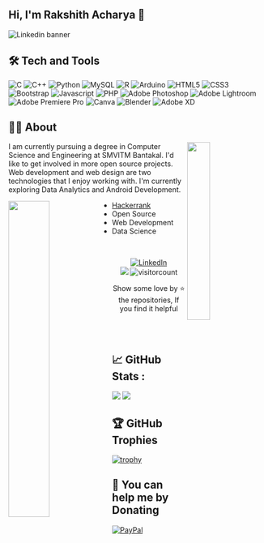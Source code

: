 ## Hi, I'm Rakshith Acharya 👋 
![Linkedin banner](https://user-images.githubusercontent.com/83587918/162585414-8aa14493-3905-4d8f-aad2-2d8cdd795270.png)

## 🛠️ Tech and Tools
![C](https://img.shields.io/badge/c-%2300599C.svg?style=for-the-badge&logo=c&logoColor=white) 
![C++](https://img.shields.io/badge/c++-%2300599C.svg?style=for-the-badge&logo=c%2B%2B&logoColor=white)
![Python](https://img.shields.io/badge/python-3670A0?style=for-the-badge&logo=python&logoColor=ffdd54)
![MySQL](https://img.shields.io/badge/mysql-%23F5792A.svg?style=for-the-badge&logo=mysql&logoColor=white) 
![R](https://img.shields.io/badge/r-%23276DC3.svg?style=for-the-badge&logo=r&logoColor=white)
![Arduino](https://img.shields.io/badge/-Arduino-00979D?style=for-the-badge&logo=Arduino&logoColor=white) 
![HTML5](https://img.shields.io/badge/html5-%23E34F26.svg?style=for-the-badge&logo=html5&logoColor=white)
![CSS3](https://img.shields.io/badge/css3-%231572B6.svg?style=for-the-badge&logo=css3&logoColor=white)
![Bootstrap](https://img.shields.io/badge/bootstrap-%23563D7C.svg?style=for-the-badge&logo=bootstrap&logoColor=white) 
![Javascript](https://img.shields.io/badge/javascript-%231572B6.svg?style=for-the-badge&logo=javascript&logoColor=lemonyellow)
![PHP](https://img.shields.io/badge/php-%23777BB4.svg?style=for-the-badge&logo=php&logoColor=white) 
![Adobe Photoshop](https://img.shields.io/badge/adobephotoshop-%2331A8FF.svg?style=for-the-badge&logo=adobephotoshop&logoColor=28464B) 
![Adobe Lightroom](https://img.shields.io/badge/Adobe%20Lightroom-31A8FF.svg?style=for-the-badge&logo=Adobe%20Lightroom&logoColor=28464B) 
![Adobe Premiere Pro](https://img.shields.io/badge/Adobe%20Premiere%20Pro-9999FF.svg?style=for-the-badge&logo=Adobe%20Premiere%20Pro&logoColor=28464B) 
![Canva](https://img.shields.io/badge/Canva-%2300C4CC.svg?style=for-the-badge&logo=Canva&logoColor=white) 
![Blender](https://img.shields.io/badge/blender-%23F5792A.svg?style=for-the-badge&logo=blender&logoColor=white) 
![Adobe XD](https://img.shields.io/badge/Adobe%20XD-470137?style=for-the-badge&logo=Adobe%20XD&logoColor=#FF61F6)

## 🧑🏻 About
  <img align="right" width="30%" src="https://user-images.githubusercontent.com/83587918/163603932-e46f008a-7ae3-4d72-808f-7ff2d9a6e540.gif">
<p align="left">
  I am currently pursuing a degree in Computer Science and Engineering at SMVITM Bantakal. I'd like to get involved in more open source projects. Web development and web design are two technologies that I enjoy working with. I'm currently exploring Data Analytics and Android Development.
</p>

<img align="left" width="40%" src="https://octodex.github.com/images/daftpunktocat-guy.gif">
    
- <a href="https://www.hackerrank.com/rakshixh">Hackerrank</a>
- Open Source
- Web Development
- Data Science 
    
<div align="center">
  <br>
  
[![LinkedIn](https://img.shields.io/badge/LinkedIn-%230077B5.svg?logo=linkedin&logoColor=white)](https://linkedin.com/in/rakshixh)  
<a href=https://www.youtube.com/channel/UCoPPOzdy8Z6r68F27zXeJDw> <img src="https://img.shields.io/youtube/channel/views/UCoPPOzdy8Z6r68F27zXeJDw?style=social"></a>
![visitorcount](https://komarev.com/ghpvc/?username=rakshixh&label=Visitors+Count&color=brightgreen)

Show some love by ⭐ the repositories, If you find it helpful
</div>

<br>

<br>

## 📈 GitHub Stats :
![](https://github-readme-stats.vercel.app/api/top-langs/?username=rakshixh&theme=nightowl&bg_color=264653&title_color=E9C46A&text_color=E9C46A&border_radius=10&hide_border=false&langs_count=10&include_all_commits=true&count_private=true&layout=compact&card_width=1000)
<img src="https://activity-graph.herokuapp.com/graph?username=rakshixh&theme=dracula&bg_color=264653&color=E9C46A&line=F4A261&point=E76F51&area=true&hide_border=false">

## 🏆 GitHub Trophies
[![trophy](https://github-profile-trophy.vercel.app/?username=rakshixh&margin-w=15&theme=dracula&title=Commits,Repositories)](https://github.com/rakshixh/github-profile-trophy)

## 💸 You can help me by Donating
[![PayPal](https://img.shields.io/badge/PayPal-00457C?style=for-the-badge&logo=paypal&logoColor=white)](https://www.paypal.com/paypalme/rakshixh) 
